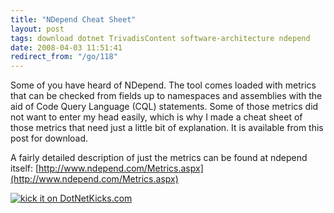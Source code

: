 ```yaml
---
title: "NDepend Cheat Sheet"
layout: post
tags: download dotnet TrivadisContent software-architecture ndepend
date: 2008-04-03 11:51:41
redirect_from: "/go/118"
---
```


Some of you have heard of NDepend. The tool comes loaded with metrics that can be checked from fields up to namespaces and assemblies with the aid of Code Query Language (CQL) statements. Some of those metrics did not want to enter my head easily, which is why I made a cheat sheet of those metrics that need just a little bit of explanation. It is available from this post for download.

A fairly detailed description of just the metrics can be found at ndepend itself:
[http://www.ndepend.com/Metrics.aspx](http://www.ndepend.com/Metrics.aspx)

[![kick it on DotNetKicks.com](http://www.dotnetkicks.com/Services/Images/KickItImageGenerator.ashx?url=http%3a%2f%2frealfiction.net%2f%3fq%3dnode%2f152&bgcolor=0033CC)](http://www.dotnetkicks.com/kick/?url=http%3a%2f%2frealfiction.net%2f%3fq%3dnode%2f152)